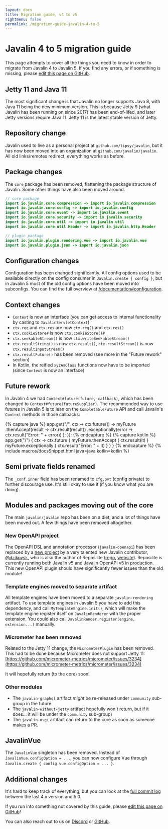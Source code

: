 ```yaml
---
layout: docs
title: Migration guide, v4 to v5
rightmenu: false
permalink: /migration-guide-javalin-4-to-5
---
```


<h1 class="no-margin-top">Javalin 4 to 5 migration guide</h1>
This page attempts to cover all the things you need to know in order to migrate from Javalin 4 to Javalin 5.
If you find any errors, or if something is missing, please <a href="{{site.repourl}}/blob/master/{{page.path}}">edit this page on GitHub</a>.

## Jetty 11 and Java 11
The most significant change is that Javalin no longer supports Java 8, with Java 11 being the new minimum version.
This is because Jetty 9 (what Javalin has been running on since 2017) has been end-of-lifed, and later Jetty versions
require Java 11. Jetty 11 is the latest stable version of Jetty.

## Repository change
Javalin used to live as a personal project at `github.com/tipsy/javalin`, but it has now been moved into an
organization at `github.com/javalin/javalin`. All old links/remotes redirect, everything works as before.

## Package changes
The `core` package has been removed, flattening the package structure of Javalin.
Some other things have also been moved around.

```java
// core package
import io.javalin.core.compression -> import io.javalin.compression
import io.javalin.core.config -> import io.javalin.config
import io.javalin.core.event -> import io.javalin.event
import io.javalin.core.security -> import io.javalin.security
import io.javalin.core.util -> import io.javalin.util
import io.javalin.core.util.Header -> import io.javalin.http.Header

// plugin package
import io.javalin.plugin.rendering.vue -> import io.javalin.vue
import io.javalin.plugin.json -> import io.javalin.json
```

## Configuration changes
Configuration has been changed significantly. All config options used to be available
directly on the config consumer in `Javalin.create { config }`, but in Javalin 5 most
of the old config options have been moved into subconfigs. You can find the full overview at
[/documentation#configuration](/documentation#configuration).

## Context changes
* `Context` is now an interface (you can get access to internal functionality by casting to `JavalinServletContext`)
* `ctx.req` and `ctx.res` are now `ctx.req()` and `ctx.res()`
* `ctx.cookieStore#` is now `ctx.cookieStore()#`
* `ctx.seekableStream()` is now `ctx.writeSeekableStream()`
* `ctx.resultString()` is now `ctx.result()`, `ctx.resultStream()` is now `ctx.resultInputStream()`
* `ctx.resultFuture()` has been removed (see more in the "Future rework" section)
* In Kotlin, the reified `xyzAsClass` functions now have to be imported (since `Context` is now an interface)

## Future rework
In Javalin 4 we had `Context#future(future, callback)`,
which has been changed to `Context#future(futureSupplier)`. The recommended
way to use futures in Javalin 5 is to lean on the `CompletableFuture` API and
call Javalin's `Context` methods in those callbacks:

{% capture java %}
app.get("/", ctx ->
    ctx.future(() -> myFuture
        .thenAccept(result -> ctx.result(result))
        .exceptionally(error -> ctx.result("Error: " + error))
    );
});
{% endcapture %}
{% capture kotlin %}
app.get("/") { ctx ->
    ctx.future {
        myFuture.thenAccept { ctx.result(it) }
        myFuture.exceptionally { ctx.result("Error: " + it) }
    }
}
{% endcapture %}
{% include macros/docsSnippet.html java=java kotlin=kotlin %}

## Semi private fields renamed
The `_conf.inner` field has been renamed to `cfg.pvt` (config private) to
further discourage use. It's still okay to use it (if you know what you are doing).

## Modules and packages moving out of the core
The main `javalin/javalin` repo has been on a diet, and a lot of things have been moved out.
A few things have been removed altogether.

### New OpenAPI project
The OpenAPI DSL and annotation processor (`javalin-openapi`) has been replaced by a
[new project](https://github.com/javalin/javalin-openapi) by a very talented
new Javalin contributor, [@dzikoysk](https://github.com/dzikoysk), who is also the author
of Reposilite ([repo](https://github.com/dzikoysk/reposilite), [website](https://reposilite.com/)).
Reposilite is currently running both
Javalin v5 and Javalin OpenAPI v5 in production.
This new OpenAPI plugin should have significantly fewer issues than the old module!

### Template engines moved to separate artifact
All template engines have been moved to a separate `javalin-rendering` artifact.
To use template engines in Javalin 5 you have to add this dependency, and call `MyTemplateEngine.init()`,
which will make the template engine register itself on `JavalinRenderer` with the proper extension.
You could also call `JavalinRender.register(engine, extension...)` manually.

### Micrometer has been removed
Related to the Jetty 11 change, the `MicrometerPlugin` has been removed. This had to be done because
Micrometer does not support Jetty 11:
[https://github.com/micrometer-metrics/micrometer/issues/3234](https://github.com/micrometer-metrics/micrometer/issues/3234)

It will hopefully return (to the core) soon!

### Other modules
* The `javalin-graphql` artifact *might* be re-released under `community` sub-group in the future.
* The `javalin-without-jetty` artifact hopefully won't return, but if it does... it will be under the `community` sub-group)
* The `javalin-osgi` artifact can return to the core as soon as someone makes a PR.

## JavalinVue
The `JavalinVue` singleton has been removed. Instead of `JavalinVue.configOption = ...`,
you can now configure Vue through `Javalin.create { config.vue.configOption = ... }`.

## Additional changes
It's hard to keep track of everything, but you can look at the
[full commit log](https://github.com/javalin/javalin/compare/de573edb60927b21e4e54831a465202e764cf925...49aa806af8199bc4c1ef01dee927f8268226ea1e)
between the last 4.x version and 5.0.

If you run into something not covered by this guide, please <a href="{{site.repourl}}/blob/master/{{page.path}}">edit this page on GitHub</a>!

You can also reach out to us on
[Discord](https://discord.com/invite/sgak4e5NKv) or
[GitHub](https://github.com/tipsy/javalin).
